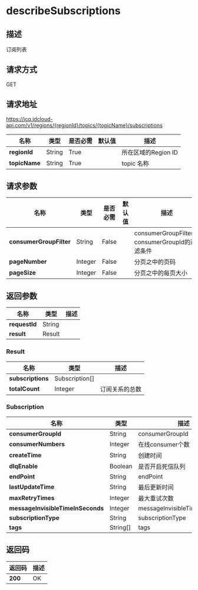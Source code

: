 # describeSubscriptions


## 描述
订阅列表

## 请求方式
GET

## 请求地址
https://jcq.jdcloud-api.com/v1/regions/{regionId}/topics/{topicName}/subscriptions

|名称|类型|是否必需|默认值|描述|
|---|---|---|---|---|
|**regionId**|String|True| |所在区域的Region ID|
|**topicName**|String|True| |topic 名称|

## 请求参数
|名称|类型|是否必需|默认值|描述|
|---|---|---|---|---|
|**consumerGroupFilter**|String|False| |consumerGroupFilter，consumerGroupId的过滤条件|
|**pageNumber**|Integer|False| |分页之中的页码|
|**pageSize**|Integer|False| |分页之中的每页大小|


## 返回参数
|名称|类型|描述|
|---|---|---|
|**requestId**|String| |
|**result**|Result| |

### Result
|名称|类型|描述|
|---|---|---|
|**subscriptions**|Subscription[]| |
|**totalCount**|Integer|订阅关系的总数|
### Subscription
|名称|类型|描述|
|---|---|---|
|**consumerGroupId**|String|consumerGroupId|
|**consumerNumbers**|Integer|在线consumer个数|
|**createTime**|String|创建时间|
|**dlqEnable**|Boolean|是否开启死信队列|
|**endPoint**|String|endPoint|
|**lastUpdateTime**|String|最后更新时间|
|**maxRetryTimes**|Integer|最大重试次数|
|**messageInvisibleTimeInSeconds**|Integer|messageInvisibleTimeInSeconds|
|**subscriptionType**|String|subscriptionType|
|**tags**|String[]|tags|

## 返回码
|返回码|描述|
|---|---|
|**200**|OK|
